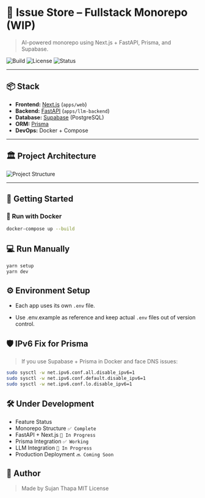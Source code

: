 # 🧠 Issue Store – Fullstack Monorepo (WIP)

> AI-powered monorepo using Next.js + FastAPI, Prisma, and Supabase.

![Build](https://img.shields.io/badge/build-passing-brightgreen)
![License](https://img.shields.io/badge/license-MIT-blue)
![Status](https://img.shields.io/badge/status-in%20development-yellow)

---

## 📦 Stack

- **Frontend:** [Next.js](https://nextjs.org/) (`apps/web`)
- **Backend:** [FastAPI](https://fastapi.tiangolo.com/) (`apps/llm-backend`)
- **Database:** [Supabase](https://supabase.com/) (PostgreSQL)
- **ORM:** [Prisma](https://www.prisma.io/)
- **DevOps:** Docker + Compose

---

## 🏛️ Project Architecture

![Project Structure](https://res.cloudinary.com/dmg30zh6b/image/upload/v1751969688/Screenshot_from_2025-07-08_15-43-52_buyico.png)

---

## 🚀 Getting Started

### 🐳 Run with Docker

```bash
docker-compose up --build
```

## 💻 Run Manually

```bash
yarn setup
yarn dev
```

## ⚙️ Environment Setup

- Each app uses its own `.env` file.

- Use .env.example as reference and keep actual `.env` files out of version control.

## 🛡 IPv6 Fix for Prisma

> If you use Supabase + Prisma in Docker and face DNS issues:

```bash
sudo sysctl -w net.ipv6.conf.all.disable_ipv6=1
sudo sysctl -w net.ipv6.conf.default.disable_ipv6=1
sudo sysctl -w net.ipv6.conf.lo.disable_ipv6=1
```

## 🛠 Under Development

- Feature Status
- Monorepo Structure `✅ Complete`
- FastAPI + Next.js `🚧 In Progress`
- Prisma Integration `✅ Working`
- LLM Integration `🚧 In Progress`
- Production Deployment `🔜 Coming Soon`

## 👤 Author

> Made by Sujan Thapa
> MIT License
